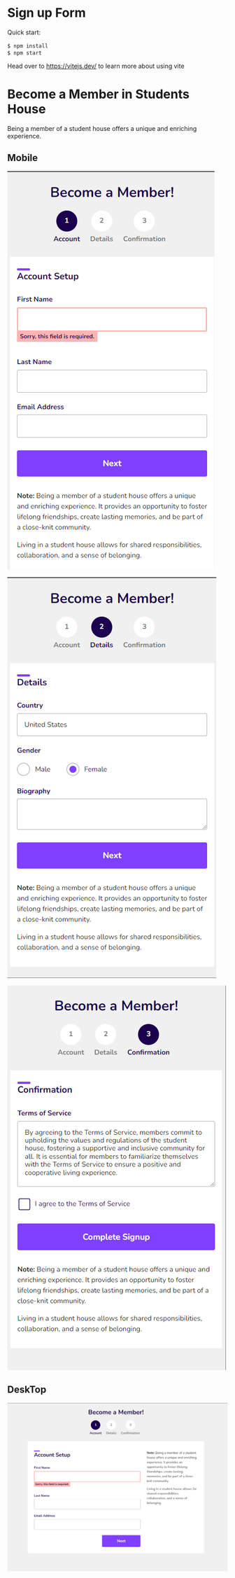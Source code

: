 # Sign up Form

Quick start:

```
$ npm install
$ npm start
```

Head over to https://vitejs.dev/ to learn more about using vite

# Become a Member in Students House

Being a member of a student house offers a unique and enriching experience.

## Mobile

![Alt text](Mobile-1.png)

![Alt text](Mobile-2.png)

![Alt text](Mobile-3.png)

## DeskTop

![Alt text](DeskTop-1.png)
